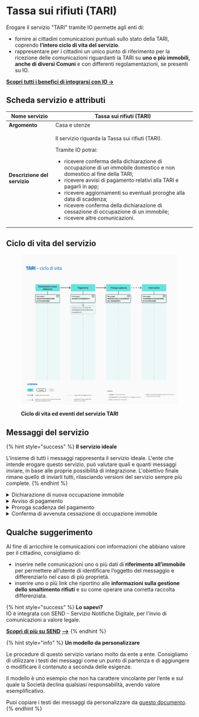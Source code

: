 # Tassa sui rifiuti (TARI)

Erogare il servizio "TARI" tramite IO permette agli enti di:

* fornire ai cittadini comunicazioni puntuali sullo stato della TARI, coprendo **l’intero ciclo di vita del servizio**.
* rappresentare per i cittadini un unico punto di riferimento per la ricezione delle comunicazioni riguardanti la TARI su **uno o più immobili, anche di diversi Comuni** e con differenti regolamentazioni, se presenti su IO.

[**Scopri tutti i benefici di integrarsi con IO →**  ](../../cose-io-e-qual-e-il-suo-obiettivo.md#perche-integrarsi-con-io)

## Scheda servizio e attributi

| **Nome servizio**            | Tassa sui rifiuti (TARI)                                                                                                                                                                                                                                                                                                                                                                                                                                                                                            |
| ---------------------------- | ------------------------------------------------------------------------------------------------------------------------------------------------------------------------------------------------------------------------------------------------------------------------------------------------------------------------------------------------------------------------------------------------------------------------------------------------------------------------------------------------------------------- |
| **Argomento**                | Casa e utenze                                                                                                                                                                                                                                                                                                                                                                                                                                                                                                       |
| **Descrizione del servizio** | <p>Il servizio riguarda la Tassa sui rifiuti (TARI). </p><p></p><p>Tramite IO potrai:</p><ul><li>ricevere conferma della dichiarazione di occupazione di un immobile domestico e non domestico al fine della TARI;</li><li>ricevere avvisi di pagamento relativi alla TARI e pagarli in app;</li><li>ricevere aggiornamenti su eventuali proroghe alla data di scadenza;</li><li>ricevere conferma della dichiarazione di cessazione di occupazione di un immobile;</li><li>ricevere altre comunicazioni.</li></ul> |

## **Ciclo di vita del servizio**

<figure><img src="../../.gitbook/assets/TARI.5.png" alt=""><figcaption><p><strong>Ciclo di vita ed eventi del servizio TARI</strong></p></figcaption></figure>

## **Messaggi del servizio**

{% hint style="success" %}
**Il servizio ideale**

L'insieme di tutti i messaggi rappresenta il servizio ideale. L'ente che intende erogare questo servizio, può valutare quali e quanti messaggi inviare, in base alle proprie possibilità di integrazione. L'obiettivo finale rimane quello di inviarli tutti, rilasciando versioni del servizio sempre più complete.
{% endhint %}

<details>

<summary>Dichiarazione di nuova occupazione immobile</summary>

**🖋 Titolo del messaggio:** Dichiarazione di nuova occupazione immobile

🗒 **Testo del messaggio**: Abbiamo ricevuto la tua dichiarazione di occupazione di un nuovo immobile. Ecco i dettagli:

**Indirizzo**: \<indirizzo> - \<dati catastali>\
**Occupato da**: \<nome cognome>\
**A partire dal**: \<gg/mm/aa>

\[A questo sito]\(URL) trovi maggiori informazioni su come funziona il calcolo TARI e sulle eventuali esenzioni di cui puoi beneficiare.

**🪄  Pulsante**: n/a

**---**

**Destinatari**: I cittadini che hanno concluso con successo la richiesta di occupazione di un immobile&#x20;

**Quando inviarlo**: Alla conclusione della registrazione dell'immobile a nome del cittadino

**User story**: <mark style="color:purple;">Come cittadino voglio ricevere la conferma delle mie procedure di occupazione immobile</mark>

</details>

<details>

<summary>Avviso di pagamento</summary>

**🖋 Titolo del messaggio:** Nuovo avviso di pagamento

🗒 **Testo del messaggio**: C'è un avviso da pagare intestato a \<nome cognome> e relativo a \<causale>.

**Devi pagare**: <00,00> €

**Entro il**: \<gg/mm/aaaa>

Puoi pagare direttamente in app premendo "Vedi Avviso", oppure tramite tutti i canali di pagamento della piattaforma pagoPA.

Per maggiori informazioni o per richiedere assistenza, contattaci tramite i canali che trovi nella scheda servizio.

**🪄  Pulsante**: Vedi Avviso

**---**

**Destinatari**: Cittadini che devono pagare la TARI

**Quando inviarlo**: Dopo che è stata aperta la posizione debitoria

**User story**: <mark style="color:purple;">Come cittadino voglio essere avvisato quando devo pagare la TARI</mark>

<mark style="color:purple;">ℹ️</mark> In caso di pagamenti su più rate, consultare [questa sezione del manuale dei servizi dedicata.](../../che-cosa-puo-fare-un-servizio-su-io/inviare-messaggi/messaggi-che-veicolano-un-pagamento/soluzioni-per-pagamenti-a-rate.md)

</details>

<details>

<summary>Proroga scadenza del pagamento</summary>

**🖋 Titolo del messaggio:** Proroga scadenza del pagamento

🗒 **Testo del messaggio**: È stata prorogata la data di scadenza dell'avviso intestato a \<nome cognome> e relativo a \<casuale>.

**Devi pagare**: <00,00> €&#x20;

**Entro il**: \<gg/mm/aaaa>

Puoi pagare direttamente in app premendo "Vedi Avviso", oppure tramite tutti i canali di pagamento della piattaforma pagoPA.

Per maggiori informazioni o per richiedere assistenza, contattaci tramite i canali che trovi nella scheda servizio.

**🪄  Pulsante**: Vedi Avviso

**---**

**Destinatari:** I cittadini che devono pagare la tassa

**Quando inviarlo:** Il giorno in cui il Comune decide di prorogare la scadenza del pagamento

**User story:** <mark style="color:purple;">Come cittadino voglio essere avvisato se la scadenza del pagamento è stata prorogata</mark>&#x20;

</details>

<details>

<summary>Conferma di avvenuta cessazione di occupazione immobile</summary>

**🖋 Titolo del messaggio:** Conferma di avvenuta cessazione di occupazione immobile

🗒 **Testo del messaggio**: Abbiamo ricevuto la tua dichiarazione di cessazione occupazione immobile. Ecco i dettagli:

**Indirizzo**: \<indirizzo>

**Occupato da**: \<nome cognome>

**A partire dal**: \<gg/mm/aa>

Per maggiori informazioni o per richiedere assistenza, contattaci tramite i canali che trovi nella scheda servizio.

**🪄  Pulsante**: n/a

**---**

**Destinatari:** I cittadini che dichiarano la cessazione di occupazione di un immobile

**Quando inviarlo:** Compilazione dichiarazione di cessazione

**User story:** <mark style="color:purple;">Come cittadino voglio sapere se la mia richiesta di cessazione occupazione immobile è andata a buon fine</mark>

</details>

## Qualche suggerimento

Al fine di arricchire le comunicazioni con informazioni che abbiano valore per il cittadino, consigliamo di:

* inserire nelle comunicazioni uno o più dati di **riferimento all’immobile** per permettere all’utente di identificare l’oggetto del messaggio e differenziarlo nel caso di più proprietà.
* inserire uno o più link che riportino alle **informazioni sulla gestione dello smaltimento rifiuti** e su come operare una corretta raccolta differenziata.

{% hint style="success" %}
**Lo sapevi?**\
IO è integrata con SEND - Servizio Notifiche Digitale, per l'invio di comunicazioni a valore legale.

[**Scopri di più su SEND**](https://www.pagopa.it/it/prodotti-e-servizi/piattaforma-notifiche-digitali) [**-->**](https://www.pagopa.it/it/prodotti-e-servizi/piattaforma-notifiche-digitali)
{% endhint %}

{% hint style="info" %}
**Un modello da personalizzare**

Le procedure di questo servizio variano molto da ente a ente. Consigliamo di utilizzare i testi dei messaggi come un punto di partenza e di aggiungere o modificare il contenuto a seconda delle esigenze.&#x20;

Il modello è uno esempio che non ha carattere vincolante per l’ente e sul quale la Società declina qualsiasi responsabilità, avendo valore esemplificativo.

Puoi copiare i testi dei messaggi da personalizzare da [questo documento](https://docs.google.com/spreadsheets/d/18Zmo5px\_P--N5MigMPf19P9znlcoOh-d-DOdXqH4v0Q/edit#gid=538647580).
{% endhint %}
